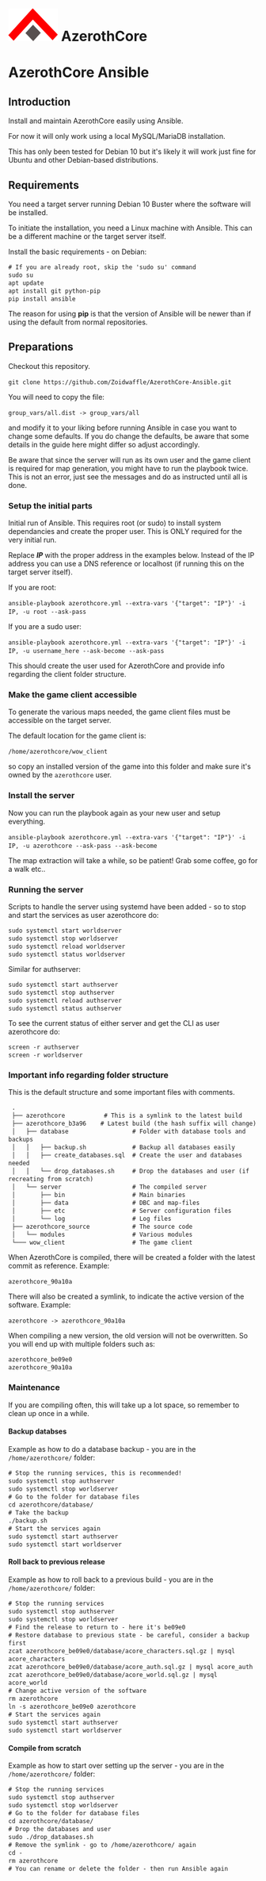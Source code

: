 # ![logo](https://raw.githubusercontent.com/azerothcore/azerothcore.github.io/master/images/logo-github.png) AzerothCore

# AzerothCore Ansible

## Introduction

Install and maintain AzerothCore easily using Ansible.

For now it will only work using a local MySQL/MariaDB installation.

This has only been tested for Debian 10 but it's likely it will work just fine for Ubuntu and other Debian-based distributions.

## Requirements

You need a target server running Debian 10 Buster where the software will be installed.

To initiate the installation, you need a Linux machine with Ansible. This can be a different machine or the target server itself.

Install the basic requirements - on Debian:
```
# If you are already root, skip the 'sudo su' command
sudo su
apt update
apt install git python-pip
pip install ansible
```

The reason for using **pip** is that the version of Ansible will be newer than if using the default from normal repositories.

## Preparations

Checkout this repository.

`git clone https://github.com/Zoidwaffle/AzerothCore-Ansible.git`

You will need to copy the file:

`group_vars/all.dist -> group_vars/all`

and modify it to your liking before running Ansible in case you want to change some defaults. If you do change the defaults, be aware that some details in the guide here might differ so adjust accordingly.

Be aware that since the server will run as its own user and the game client is required for map generation, you might have to run the playbook twice. This is not an error, just see the messages and do as instructed until all is done. 

### Setup the initial parts

Initial run of Ansible. This requires root (or sudo) to install system dependancies and create the proper user. This is ONLY required for the very initial run.

Replace ***IP*** with the proper address in the examples below. Instead of the IP address you can use a DNS reference or localhost (if running this on the target server itself).

If you are root:

`ansible-playbook azerothcore.yml --extra-vars '{"target": "IP"}' -i IP, -u root --ask-pass`

If you are a sudo user:

`ansible-playbook azerothcore.yml --extra-vars '{"target": "IP"}' -i IP, -u username_here --ask-become --ask-pass`

This should create the user used for AzerothCore and provide info regarding the client folder structure.

### Make the game client accessible

To generate the various maps needed, the game client files must be accessible on the target server.

The default location for the game client is:

`/home/azerothcore/wow_client`

so copy an installed version of the game into this folder and make sure it's owned by the `azerothcore` user.

### Install the server

Now you can run the playbook again as your new user and setup everything.

`ansible-playbook azerothcore.yml --extra-vars '{"target": "IP"}' -i IP, -u azerothcore --ask-pass --ask-become`

The map extraction will take a while, so be patient! Grab some coffee, go for a walk etc..

### Running the server

Scripts to handle the server using systemd have been added - so to stop and start the services as user azerothcore do:

```
sudo systemctl start worldserver
sudo systemctl stop worldserver
sudo systemctl reload worldserver
sudo systemctl status worldserver
```

Similar for authserver:

```
sudo systemctl start authserver
sudo systemctl stop authserver
sudo systemctl reload authserver
sudo systemctl status authserver
```

To see the current status of either server and get the CLI as user azerothcore do:

```
screen -r authserver
screen -r worldserver
```

### Important info regarding folder structure

This is the default structure and some important files with comments.
```
 .
 ├── azerothcore           # This is a symlink to the latest build
 ├── azerothcore_b3a96    # Latest build (the hash suffix will change)
 │   ├── database                  # Folder with database tools and backups
 │   │   ├── backup.sh             # Backup all databases easily
 │   │   ├── create_databases.sql  # Create the user and databases needed
 │   │   └── drop_databases.sh     # Drop the databases and user (if recreating from scratch)
 │   └── server                    # The compiled server
 │       ├── bin                   # Main binaries
 │       ├── data                  # DBC and map-files
 │       ├── etc                   # Server configuration files
 │       └── log                   # Log files
 ├── azerothcore_source            # The source code
 │   └── modules                   # Various modules
 └─── wow_client                   # The game client
```

When AzerothCore is compiled, there will be created a folder with the latest commit as reference. Example:

`azerothcore_90a10a`

There will also be created a symlink, to indicate the active version of the software. Example:

`azerothcore -> azerothcore_90a10a`

When compiling a new version, the old version will not be overwritten. So you will end up with multiple folders such as:

```
azerothcore_be09e0
azerothcore_90a10a
```

### Maintenance

If you are compiling often, this will take up a lot space, so remember to clean up once in a while.

#### Backup databses

Example as how to do a database backup - you are in the `/home/azerothcore/` folder:

```
# Stop the running services, this is recommended!
sudo systemctl stop authserver
sudo systemctl stop worldserver
# Go to the folder for database files
cd azerothcore/database/
# Take the backup
./backup.sh
# Start the services again
sudo systemctl start authserver
sudo systemctl start worldserver
```

#### Roll back to previous release

Example as how to roll back to a previous build - you are in the `/home/azerothcore/` folder:

```
# Stop the running services
sudo systemctl stop authserver
sudo systemctl stop worldserver
# Find the release to return to - here it's be09e0
# Restore database to previous state - be careful, consider a backup first
zcat azerothcore_be09e0/database/acore_characters.sql.gz | mysql acore_characters
zcat azerothcore_be09e0/database/acore_auth.sql.gz | mysql acore_auth
zcat azerothcore_be09e0/database/acore_world.sql.gz | mysql acore_world
# Change active version of the software
rm azerothcore
ln -s azerothcore_be09e0 azerothcore
# Start the services again
sudo systemctl start authserver
sudo systemctl start worldserver
```

#### Compile from scratch

Example as how to start over setting up the server - you are in the `/home/azerothcore/` folder:

```
# Stop the running services
sudo systemctl stop authserver
sudo systemctl stop worldserver
# Go to the folder for database files
cd azerothcore/database/
# Drop the databases and user
sudo ./drop_databases.sh
# Remove the symlink - go to /home/azerothcore/ again
cd -
rm azerothcore
# You can rename or delete the folder - then run Ansible again
```
